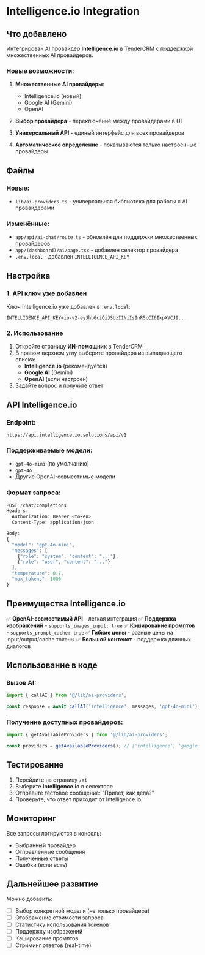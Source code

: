 # Intelligence.io Integration

## Что добавлено

Интегрирован AI провайдер **Intelligence.io** в TenderCRM с поддержкой множественных AI провайдеров.

### Новые возможности:

1. **Множественные AI провайдеры**:
   - Intelligence.io (новый)
   - Google AI (Gemini)
   - OpenAI

2. **Выбор провайдера** - переключение между провайдерами в UI
3. **Универсальный API** - единый интерфейс для всех провайдеров
4. **Автоматическое определение** - показываются только настроенные провайдеры

## Файлы

### Новые:
- `lib/ai-providers.ts` - универсальная библиотека для работы с AI провайдерами

### Изменённые:
- `app/api/ai-chat/route.ts` - обновлён для поддержки множественных провайдеров
- `app/(dashboard)/ai/page.tsx` - добавлен селектор провайдера
- `.env.local` - добавлен `INTELLIGENCE_API_KEY`

## Настройка

### 1. API ключ уже добавлен

Ключ Intelligence.io уже добавлен в `.env.local`:

```env
INTELLIGENCE_API_KEY=io-v2-eyJhbGciOiJSUzI1NiIsInR5cCI6IkpXVCJ9...
```

### 2. Использование

1. Откройте страницу **ИИ-помощник** в TenderCRM
2. В правом верхнем углу выберите провайдера из выпадающего списка:
   - **Intelligence.io** (рекомендуется)
   - **Google AI** (Gemini)
   - **OpenAI** (если настроен)
3. Задайте вопрос и получите ответ

## API Intelligence.io

### Endpoint:
```
https://api.intelligence.io.solutions/api/v1
```

### Поддерживаемые модели:
- `gpt-4o-mini` (по умолчанию)
- `gpt-4o`
- Другие OpenAI-совместимые модели

### Формат запроса:

```typescript
POST /chat/completions
Headers:
  Authorization: Bearer <token>
  Content-Type: application/json

Body:
{
  "model": "gpt-4o-mini",
  "messages": [
    {"role": "system", "content": "..."},
    {"role": "user", "content": "..."}
  ],
  "temperature": 0.7,
  "max_tokens": 1000
}
```

## Преимущества Intelligence.io

✅ **OpenAI-совместимый API** - легкая интеграция
✅ **Поддержка изображений** - `supports_images_input: true`
✅ **Кэширование промптов** - `supports_prompt_cache: true`
✅ **Гибкие цены** - разные цены на input/output/cache токены
✅ **Большой контекст** - поддержка длинных диалогов

## Использование в коде

### Вызов AI:

```typescript
import { callAI } from '@/lib/ai-providers';

const response = await callAI('intelligence', messages, 'gpt-4o-mini');
```

### Получение доступных провайдеров:

```typescript
import { getAvailableProviders } from '@/lib/ai-providers';

const providers = getAvailableProviders(); // ['intelligence', 'google', 'openai']
```

## Тестирование

1. Перейдите на страницу `/ai`
2. Выберите **Intelligence.io** в селекторе
3. Отправьте тестовое сообщение: "Привет, как дела?"
4. Проверьте, что ответ приходит от Intelligence.io

## Мониторинг

Все запросы логируются в консоль:
- Выбранный провайдер
- Отправленные сообщения
- Полученные ответы
- Ошибки (если есть)

## Дальнейшее развитие

Можно добавить:
- [ ] Выбор конкретной модели (не только провайдера)
- [ ] Отображение стоимости запроса
- [ ] Статистику использования токенов
- [ ] Поддержку изображений
- [ ] Кэширование промптов
- [ ] Стриминг ответов (real-time)
